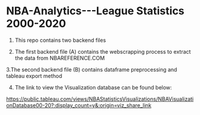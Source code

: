 # NBA-Analytics---League Statistics 2000-2020
1. This repo contains two backend files

2. The first backend file (A) contains the webscrapping process to extract the data from NBAREFERENCE.COM

 3.The second backend file (B) contains dataframe preprocessing and tableau export method 

4. The link to view the Visualization database can be found below:

https://public.tableau.com/views/NBAStatisticsVisualizations/NBAVisualizationDatabase00-20?:display_count=y&:origin=viz_share_link

